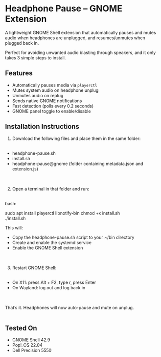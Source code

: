Headphone Pause – GNOME Extension
=================================

A lightweight GNOME Shell extension that automatically pauses and mutes audio when headphones are unplugged, and resumes/unmutes when plugged back in.

Perfect for avoiding unwanted audio blasting through speakers, and it only takes 3 simple steps to install.

Features
--------

- Automatically pauses media via `playerctl`
- Mutes system audio on headphone unplug
- Unmutes audio on replug
- Sends native GNOME notifications
- Fast detection (polls every 0.2 seconds)
- GNOME panel toggle to enable/disable

Installation Instructions
-------------------------

1. Download the following files and place them in the same folder:<br><br>

- headphone-pause.sh  
- install.sh  
- headphone-pause@gnome (folder containing metadata.json and extension.js)<br><br><br>

2. Open a terminal in that folder and run:<br><br>

bash:

sudo apt install playerctl libnotify-bin
chmod +x install.sh  
./install.sh<br>

This will:
- Copy the headphone-pause.sh script to your ~/bin directory  
- Create and enable the systemd service  
- Enable the GNOME Shell extension  <br><br><br>

3. Restart GNOME Shell:<br><br>

- On X11: press Alt + F2, type r, press Enter  
- On Wayland: log out and log back in  <br><br><br>

That’s it. Headphones will now auto-pause and mute on unplug.<br><br>


Tested On
---------

- GNOME Shell 42.9  
- Pop!_OS 22.04  
- Dell Precision 5550


